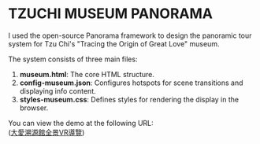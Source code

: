 # TZUCHI MUSEUM PANORAMA
I used the open-source Panorama framework to design the panoramic tour system for Tzu Chi's "Tracing the Origin of Great Love" museum.  

The system consists of three main files:  
1. **museum.html**: The core HTML structure.  
2. **config-museum.json**: Configures hotspots for scene transitions and displaying info content.  
3. **styles-museum.css**: Defines styles for rendering the display in the browser.  

You can view the demo at the following URL:  
([大愛溯源館全景VR導覽](https://hlm.tzuchi.com.tw/vr/museum.html))
